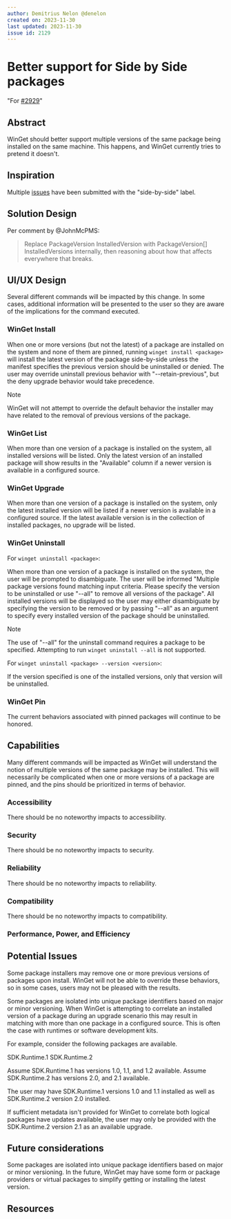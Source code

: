 ```yaml
---
author: Demitrius Nelon @denelon
created on: 2023-11-30
last updated: 2023-11-30
issue id: 2129
---
```


# Better support for Side by Side packages

"For [#2929](https://github.com/microsoft/winget-cli/issues/2129)"

## Abstract

WinGet should better support multiple versions of the same package being installed on the same machine. This happens, and WinGet currently tries to pretend it doesn't.

## Inspiration

Multiple [issues](https://github.com/microsoft/winget-cli/issues?q=is%3Aissue+is%3Aopen+label%3Aside-by-side) have been submitted with the "side-by-side" label.

## Solution Design

Per comment by @JohnMcPMS:
> Replace PackageVersion InstalledVersion with PackageVersion[] InstalledVersions internally, then reasoning about how that affects everywhere that breaks.

## UI/UX Design

Several different commands will be impacted by this change. In some cases, additional information will be presented to the user so they are aware of the implications for the command executed.

### WinGet Install

When one or more versions (but not the latest) of a package are installed on the system and none of them are pinned, running `winget install <package>` will install the latest version of the package side-by-side unless the manifest specifies the previous version should be uninstalled or denied. The user may override uninstall previous behavior with "--retain-previous", but the deny upgrade behavior would take precedence.
> [!NOTE]  
> WinGet will not attempt to override the default behavior the installer may have related to the removal of previous versions of the package.

### WinGet List

When more than one version of a package is installed on the system, all installed versions will be listed. Only the latest version of an installed package will show results in the "Available" column if a newer version is available in a configured source.

### WinGet Upgrade

When more than one version of a package is installed on the system, only the latest installed version will be listed if a newer version is available in a configured source. If the latest available version is in the collection of installed packages, no upgrade will be listed.

### WinGet Uninstall

For `winget uninstall <package>`:

When more than one version of a package is installed on the system, the user will be prompted to disambiguate. The user will be informed "Multiple package versions found matching input criteria. Please specify the version to be uninstalled or use "--all" to remove all versions of the package". All installed versions will be displayed so the user may either disambiguate by specifying the version to be removed or by passing "--all" as an argument to specify every installed version of the package should be uninstalled.

> [!NOTE]
> The use of "--all" for the uninstall command requires a package to be specified. Attempting to run `winget uninstall --all` is not supported.

For `winget uninstall <package> --version <version>`:

If the version specified is one of the installed versions, only that version will be uninstalled. 

### WinGet Pin

The current behaviors associated with pinned packages will continue to be honored.

## Capabilities

Many different commands will be impacted as WinGet will understand the notion of multiple versions of the same package may be installed. This will necessarily be complicated when one or more versions of a package are pinned, and the pins should be prioritized in terms of behavior.

### Accessibility

There should be no noteworthy impacts to accessibility.

### Security

There should be no noteworthy impacts to security.

### Reliability

There should be no noteworthy impacts to reliability.

### Compatibility

There should be no noteworthy impacts to compatibility.

### Performance, Power, and Efficiency

## Potential Issues

Some package installers may remove one or more previous versions of packages upon install. WinGet will not be able to override these behaviors, so in some cases, users may not be pleased with the results.

Some packages are isolated into unique package identifiers based on major or minor versioning. When WinGet is attempting to correlate an installed version of a package during an upgrade scenario this may result in matching with more than one package in a configured source. This is often the case with runtimes or software development kits. 

For example, consider the following packages are available.

SDK.Runtime.1
SDK.Runtime.2

Assume SDK.Runtime.1 has versions 1.0, 1.1, and 1.2 available.
Assume SDK.Runtime.2 has versions 2.0, and 2.1 available.

The user may have SDK.Runtime.1 versions 1.0 and 1.1 installed as well as SDK.Runtime.2 version 2.0 installed. 

If sufficient metadata isn't provided for WinGet to correlate both logical packages have updates available, the user may only be provided with the SDK.Runtime.2 version 2.1 as an available upgrade.

## Future considerations

Some packages are isolated into unique package identifiers based on major or minor versioning. In the future, WinGet may have some form or package providers or virtual packages to simplify getting or installing the latest version. 

## Resources
